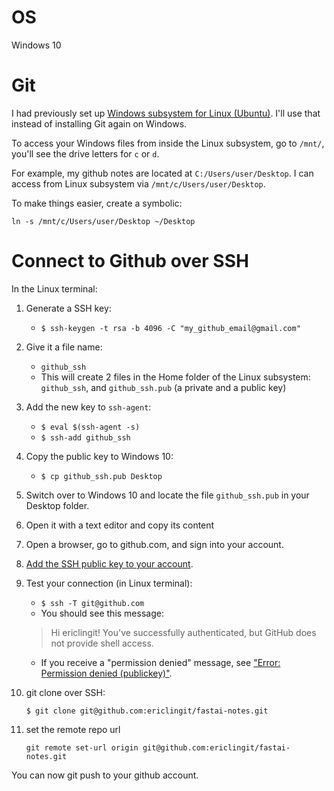 # OS
Windows 10

# Git
I had previously set up [Windows subsystem for Linux (Ubuntu)](https://docs.microsoft.com/en-us/windows/wsl/install-win10). I'll use that instead of installing Git again on Windows.

To access your Windows files from inside the Linux subsystem, go to `/mnt/`, you'll see the drive letters for `c` or `d`.

For example, my github notes are located at `C:/Users/user/Desktop`. I can access from Linux subsystem via `/mnt/c/Users/user/Desktop`.

To make things easier, create a symbolic:

`ln -s /mnt/c/Users/user/Desktop ~/Desktop`

# Connect to Github over SSH

In the Linux terminal:

1. Generate a SSH key:
    - `$ ssh-keygen -t rsa -b 4096 -C "my_github_email@gmail.com"`
1. Give it a file name:
    - `github_ssh`
    - This will create 2 files in the Home folder of the Linux subsystem: `github_ssh`, and `github_ssh.pub` (a private and a public key)
1. Add the new key to `ssh-agent`:
    - `$ eval $(ssh-agent -s)`
    - `$ ssh-add github_ssh`
1. Copy the public key to Windows 10:
    - `$ cp github_ssh.pub Desktop`

1. Switch over to Windows 10 and locate the file `github_ssh.pub` in your Desktop folder.
1. Open it with a text editor and copy its content
1. Open a browser, go to github.com, and sign into your account.
1. [Add the SSH public key to your account](https://help.github.com/articles/adding-a-new-ssh-key-to-your-github-account/).
1. Test your connection (in Linux terminal):
    - `$ ssh -T git@github.com`
    - You should see this message:
    >Hi ericlingit! You've successfully authenticated, but GitHub does not
provide shell access.
    - If you receive a "permission denied" message, see ["Error: Permission denied (publickey)"](https://help.github.com/articles/error-permission-denied-publickey).

1. git clone over SSH:

    `$ git clone git@github.com:ericlingit/fastai-notes.git`

1. set the remote repo url

    `git remote set-url origin git@github.com:ericlingit/fastai-notes.git`

You can now git push to your github account.